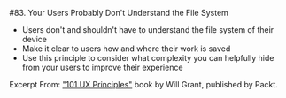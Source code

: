#83. Your Users Probably Don't Understand the File System
-  Users don't and shouldn't have to understand the file system of their device
-  Make it clear to users how and where their work is saved
-  Use this principle to consider what complexity you can helpfully hide from your users to improve their experience

Excerpt From: ["101 UX Principles"](https://www.packtpub.com/web-development/101-ux-principles) book by Will Grant, published by Packt.
